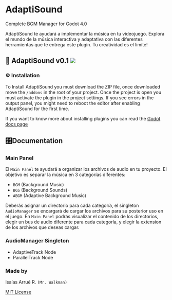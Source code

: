 # AdaptiSound
Complete BGM Manager for Godot 4.0

AdaptiSound te ayudará a implementar la música en tu videojuego. Explora el mundo de la música interactiva y adaptativa con las diferentes herramientas que te entrega este plugin.
Tu creatividad es el límite!


## 🎵 AdaptiSound v0.1 ![](https://camo.githubusercontent.com/d8177663f486ebdd812419dbf9fe4f8e750c01f2026590e5994ee31bbf7a8123/68747470733a2f2f696d672e736869656c64732e696f2f62616467652f476f646f742d76342e302d253233343738636266)
### ⚙ Installation
To Install AdaptiSound you must download the ZIP file, once downloaded move the `/addons` in the root of your project. Once the project is open you must activate the plugin in the project settings. If you see errors in the output panel, you might need to reboot the editor after enabling AdaptiSound for the first time.

If you want to know more about installing plugins you can read the [Godot docs page](https://docs.godotengine.org/en/stable/tutorials/plugins/editor/installing_plugins.html)


## 🎛Documentation
### Main Panel
El `Main Panel` te ayudará a organizar los archivos de audio en tu proyecto.
El objetivo es separar la música en 3 categorías diferentes:
- `BGM` (Background Music)
- `BGS` (Background Sounds)
- `ABGM` (Adaptive Background Music)

Deberás asignar un directorio para cada categoría, el singleton `AudioManager` se encargará de cargar los archivos para su posterior uso en el juego.
En `Main Panel` podrás visualizar el contenido de los directorios, elegir un bus de audio diferente para cada categoría, y elegir la extension de los archivos que deseas cargar.


### AudioManager Singleton
- AdaptiveTrack Node
- ParallelTrack Node


### Made by 
Isaías Arrué R. `(Mr. Walkman)`

[MIT License](https://github.com/MrWalkmanDev/AdaptiSound/blob/main/LICENSE)
